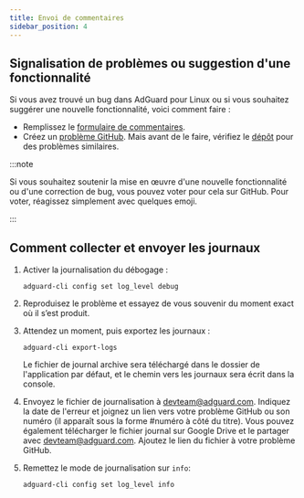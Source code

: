 ```yaml
---
title: Envoi de commentaires
sidebar_position: 4
---
```


## Signalisation de problèmes ou suggestion d'une fonctionnalité

Si vous avez trouvé un bug dans AdGuard pour Linux ou si vous souhaitez suggérer une nouvelle fonctionnalité, voici comment faire :

- Remplissez le [formulaire de commentaires](https://surveys.adguard.com/en/adguard_linux/form.html).
- Créez un [problème GitHub](https://github.com/AdguardTeam/AdGuardCLI/issues/new/choose). Mais avant de le faire, vérifiez le [dépôt](https://github.com/AdguardTeam/AdGuardCLI/issues?q=is%3Aissue) pour des problèmes similaires.

:::note

Si vous souhaitez soutenir la mise en œuvre d'une nouvelle fonctionnalité ou d'une correction de bug, vous pouvez voter pour cela sur GitHub. Pour voter, réagissez simplement avec quelques emoji.

:::

## Comment collecter et envoyer les journaux

1. Activer la journalisation du débogage :

    `adguard-cli config set log_level debug`

2. Reproduisez le problème et essayez de vous souvenir du moment exact où il s’est produit.

3. Attendez un moment, puis exportez les journaux :

    `adguard-cli export-logs`

    Le fichier de journal archive sera téléchargé dans le dossier de l'application par défaut, et le chemin vers les journaux sera écrit dans la console.

4. Envoyez le fichier de journalisation à <devteam@adguard.com>. Indiquez la date de l'erreur et joignez un lien vers votre problème GitHub ou son numéro (il apparaît sous la forme #numéro à côté du titre). Vous pouvez également télécharger le fichier journal sur Google Drive et le partager avec <devteam@adguard.com>. Ajoutez le lien du fichier à votre problème GitHub.

5. Remettez le mode de journalisation sur `info`:

    `adguard-cli config set log_level info`
